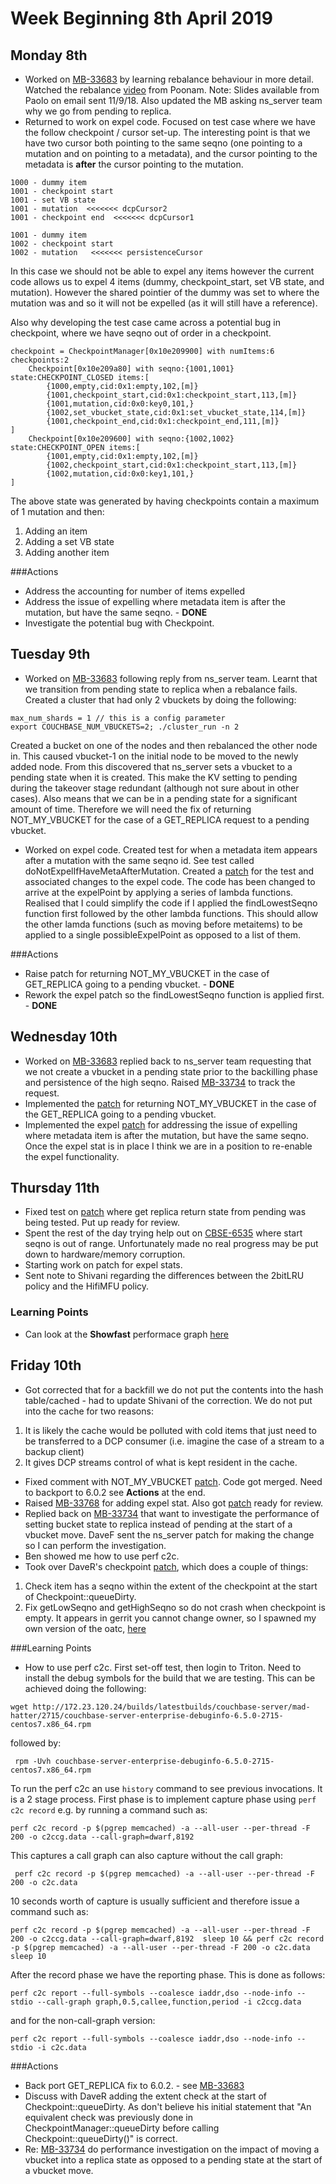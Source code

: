 # Week Beginning 8th April 2019
## Monday 8th

* Worked on [MB-33683](https://issues.couchbase.com/browse/MB-33683) by learning rebalance behaviour in more detail.  Watched the rebalance [video](https://drive.google.com/open?id=0B6AAZxJB1JWOdFVFcXZRb1FvWmM) from Poonam.  Note:  Slides available from Paolo on email sent 11/9/18. Also updated the MB asking ns_server team why we go from pending to replica.
* Returned to work on expel code.  Focused on test case where we have the follow checkpoint / cursor set-up.  The interesting point is that we have two cursor both pointing to the same seqno (one pointing to a mutation and on pointing to a metadata), and the cursor pointing to the metadata is **after** the cursor pointing to the mutation.

```
1000 - dummy item
1001 - checkpoint start
1001 - set VB state
1001 - mutation  <<<<<<< dcpCursor2
1001 - checkpoint end  <<<<<<< dcpCursor1

1001 - dummy item
1002 - checkpoint start
1002 - mutation   <<<<<<< persistenceCursor
``` 

In this case we should not be able to expel any items however the current code allows us to expel 4 items (dummy, checkpoint_start, set VB state, and mutation). However the shared pointier of the dummy was set to where the mutation was and so it will not be expelled (as it will still have a reference).

Also why developing the test case came across a potential bug in checkpoint, where we have seqno out of order in a checkpoint.

```
checkpoint = CheckpointManager[0x10e209900] with numItems:6 checkpoints:2
    Checkpoint[0x10e209a80] with seqno:{1001,1001} state:CHECKPOINT_CLOSED items:[
        {1000,empty,cid:0x1:empty,102,[m]}
        {1001,checkpoint_start,cid:0x1:checkpoint_start,113,[m]}
        {1001,mutation,cid:0x0:key0,101,}
        {1002,set_vbucket_state,cid:0x1:set_vbucket_state,114,[m]}
        {1001,checkpoint_end,cid:0x1:checkpoint_end,111,[m]}
]
    Checkpoint[0x10e209600] with seqno:{1002,1002} state:CHECKPOINT_OPEN items:[
        {1001,empty,cid:0x1:empty,102,[m]}
        {1002,checkpoint_start,cid:0x1:checkpoint_start,113,[m]}
        {1002,mutation,cid:0x0:key1,101,}
]
```

The above state was generated by having checkpoints contain a maximum of 1 mutation and then:

1. Adding an item
2. Adding a set VB state
3. Adding another item

###Actions

* Address the accounting for number of items expelled
* Address the issue of expelling where metadata item is after the mutation, but have the same seqno. - **DONE**
* Investigate the potential bug with Checkpoint.

## Tuesday 9th

* Worked on [MB-33683](https://issues.couchbase.com/browse/MB-33683) following reply from ns_server team.  Learnt that we transition from pending state to replica when a rebalance fails.  Created a cluster that had only 2 vbuckets by doing the following:

```
max_num_shards = 1 // this is a config parameter
export COUCHBASE_NUM_VBUCKETS=2; ./cluster_run -n 2
```

Created a bucket on one of the nodes and then rebalanced the other node in.  This caused vbucket-1 on the initial node to be moved to the newly added node.  From this discovered that ns_server sets a vbucket to a pending state when it is created.  This make the KV setting to pending during the takeover stage redundant (although not sure about in other cases).  Also means that we can be in a pending state for a significant amount of time.  Therefore we will need the fix of returning NOT_MY_VBUCKET for the case of a GET_REPLICA request to a pending vbucket.

* Worked on expel code.  Created test for when a metadata item appears  after a mutation with the same seqno id.  See test called doNotExpelIfHaveMetaAfterMutation.  Created a [patch](http://review.couchbase.org/#/c/107546/) for the test and associated changes to the expel code.  The code has been changed to arrive at the expelPoint by  applying a series of lambda functions.  Realised that I could simplify the code if I applied the findLowestSeqno function first followed by the other lambda functions.  This should allow the other lamda functions (such as moving before metaitems) to be applied to a single possibleExpelPoint as opposed to a list of them.

###Actions

* Raise patch for returning NOT\_MY\_VBUCKET in the case of GET_REPLICA going to a pending vbucket. - **DONE**
* Rework the expel patch so the findLowestSeqno function is applied first. - **DONE**

## Wednesday 10th
* Worked on [MB-33683](https://issues.couchbase.com/browse/MB-33683) replied back to ns\_server team requesting that we not create a vbucket in a pending state prior to the backilling phase and persistence of the high seqno.  Raised [MB-33734](https://issues.couchbase.com/browse/MB-33734) to track the request.
* Implemented the [patch](http://review.couchbase.org/#/c/107600/) for returning NOT\_MY\_VBUCKET in the case of the GET_REPLICA going to a pending vbucket.
* Implemented the expel [patch](http://review.couchbase.org/#/c/107600/) for addressing the issue of expelling where metadata item is after the mutation, but have the same seqno.  Once the expel stat is in place I think we are in a position to re-enable the expel functionality.

## Thursday 11th
* Fixed test on [patch](http://review.couchbase.org/#/c/107600/) where get replica return state from pending was being tested.  Put up ready for review.
* Spent the rest of the day trying help out on [CBSE-6535](https://issues.couchbase.com/browse/CBSE-6535) where start seqno is out of range.  Unfortunately made no real progress may be put down to hardware/memory corruption.
* Starting work on patch for expel stats.
* Sent note to Shivani regarding the differences between the 2bitLRU policy and the HifiMFU policy.

### Learning Points

* Can look at the **Showfast** performace graph [here](http://showfast.sc.couchbase.com/daily)

## Friday 10th
* Got corrected that for a backfill we do not put the contents into the hash table/cached - had to update Shivani of the correction.  We do not put into the cache for two reasons:
 1. It is likely the cache would be polluted with cold items that just need to be transferred to a DCP consumer (i.e. imagine the case of a stream to a backup client)
 2. It gives DCP streams control of what is kept resident in the cache.
* Fixed comment with NOT\_MY\_VBUCKET [patch](http://review.couchbase.org/#/c/107600/).  Code got merged.  Need to backport to 6.0.2 see **Actions** at the end.
* Raised [MB-33768](https://issues.couchbase.com/browse/MB-33768) for adding expel stat.  Also got [patch](http://review.couchbase.org/#/c/107713) ready for review.
* Replied back on [MB-33734](https://issues.couchbase.com/browse/MB-33734) that want to investigate the performance of setting bucket state to replica instead of pending at the start of a vbucket move.  DaveF sent the ns\_server patch for making the change so I can perform the investigation.
* Ben showed me how to use perf c2c.
* Took over DaveR's checkpoint [patch](http://review.couchbase.org/#/c/103548/), which does a couple of things:
 1. Check item has a seqno within the extent of the checkpoint at the start of Checkpoint::queueDirty.
 2. Fix getLowSeqno and getHighSeqno so do not crash when checkpoint is empty.
It appears in gerrit you cannot change owner, so I spawned my own version of the oatc, [here](http://review.couchbase.org/#/c/107720/)

###Learning Points

* How to use perf c2c.  First set-off test, then login to Triton.  Need to install the debug symbols for the build that we are testing.  This can be achieved doing the following:

```
wget http://172.23.120.24/builds/latestbuilds/couchbase-server/mad-hatter/2715/couchbase-server-enterprise-debuginfo-6.5.0-2715-centos7.x86_64.rpm
```
followed by:

```
 rpm -Uvh couchbase-server-enterprise-debuginfo-6.5.0-2715-centos7.x86_64.rpm 
```
To run the perf c2c an use ```history``` command to see previous invocations.  It is a 2 stage process.  First phase is to implement capture phase using ```perf c2c record``` e.g. by running a command such as:

```
perf c2c record -p $(pgrep memcached) -a --all-user --per-thread -F 200 -o c2ccg.data --call-graph=dwarf,8192 
```
This captures a call graph can also capture without the call graph:

```
 perf c2c record -p $(pgrep memcached) -a --all-user --per-thread -F 200 -o c2c.data
```
10 seconds worth of capture is usually sufficient and therefore issue a command such as:

```
perf c2c record -p $(pgrep memcached) -a --all-user --per-thread -F 200 -o c2ccg.data --call-graph=dwarf,8192  sleep 10 && perf c2c record -p $(pgrep memcached) -a --all-user --per-thread -F 200 -o c2c.data sleep 10
```
After the record phase we have the reporting phase.  This is done as follows:

```
perf c2c report --full-symbols --coalesce iaddr,dso --node-info --stdio --call-graph graph,0.5,callee,function,period -i c2ccg.data
```
and for the non-call-graph version:

```
perf c2c report --full-symbols --coalesce iaddr,dso --node-info --stdio -i c2c.data
```

###Actions

* Back port GET_REPLICA fix to 6.0.2. - see [MB-33683](https://issues.couchbase.com/browse/MB-33683)
* Discuss with DaveR adding the extent check at the start of Checkpoint::queueDirty.  As don't believe his initial statement that "An equivalent check was previously done in CheckpointManager::queueDirty before calling Checkpoint::queueDirty()" is correct.
* Re: [MB-33734](https://issues.couchbase.com/browse/MB-33734) do performance investigation on the impact of moving a vbucket into a replica state as opposed to a pending state at the start of a vbucket move.